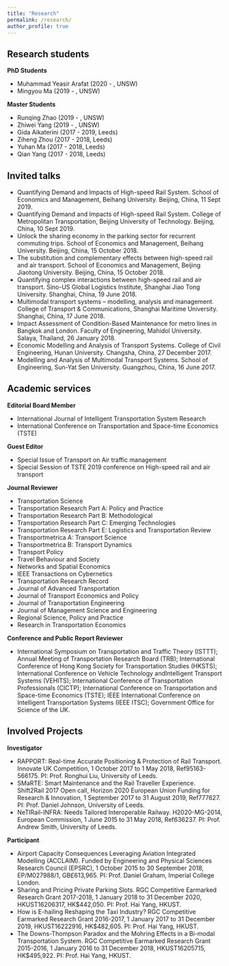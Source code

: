 ```yaml
---
title: "Research"
permalink: /research/
author_profile: true
---
```


Research students
-----------
**PhD Students**
* Muhammad Yeasir Arafat (2020 - , UNSW)  
* Mingyou Ma (2019 - , UNSW)

**Master Students**
* Runqing Zhao (2019 - , UNSW)
* Zhiwei Yang (2019 - , UNSW)
* Gida Aikaterini (2017 - 2019, Leeds)
* Ziheng Zhou (2017 - 2018, Leeds)
* Yuhan Ma (2017 - 2018, Leeds)
* Qian Yang (2017 - 2018, Leeds)

Invited talks
------------
* Quantifying Demand and Impacts of High-speed Rail System. School of Economics and Management, Beihang University. Beijing, China, 11 Sept 2019.
* Quantifying Demand and Impacts of High-speed Rail System. College of Metropolitan Transportation, Beijing University of Technology. Beijing, China, 10 Sept 2019.
* Unlock the sharing economy in the parking sector for recurrent commuting trips. School of Economics and Management, Beihang University. Beijing, China, 15 October 2018.
* The substitution and complementary effects between high-speed rail and air transport. School of Economics and Management, Beijing Jiaotong University. Beijing, China, 15 October 2018.
* Quantifying complex interactions between high-speed rail and air transport. Sino-US Global Logistics Institute, Shanghai Jiao Tong University. Shanghai, China, 19 June 2018.
* Multimodal transport systems – modelling, analysis and management. College of Transport & Communications, Shanghai Maritime University. Shanghai, China, 17 June 2018.
* Impact Assessment of Condition-Based Maintenance for metro lines in Bangkok and London. Faculty of Engineering, Mahidol University. Salaya, Thailand, 26 January 2018.
* Economic Modelling and Analysis of Transport Systems. College of Civil Engineering, Hunan University. Changsha, China, 27 December 2017.
* Modelling and Analysis of Multimodal Transport Systems. School of Engineering, Sun-Yat Sen University. Guangzhou, China, 16 June 2017.

Academic services
-------------
**Editorial Board Member**

* International Journal of Intelligent Transportation System Research
* International Conference on Transportation and Space-time Economics (TSTE) 

**Guest Editor**

* Special Issue of Transport on Air traffic management
* Special Session of TSTE 2019 conference on High-speed rail and air transport 

**Journal Reviewer**

* Transportation Science
* Transportation Research Part A: Policy and Practice
* Transportation Research Part B: Methodological
* Transportation Research Part C: Emerging Technologies
* Transportation Research Part E: Logistics and Transportation Review
* Transportmetrica A: Transport Science
* Transportmetrica B: Transport Dynamics
* Transport Policy
* Travel Behaviour and Society
* Networks and Spatial Economics
* IEEE Transactions on Cybernetics
* Transportation Research Record
* Journal of Advanced Transportation
* Journal of Transport Economics and Policy 
* Journal of Transportation Engineering
* Journal of Management Science and Engineering
* Regional Science, Policy and Practice
* Research in Transportation Economics

**Conference and Public Report Reviewer**

* International Symposium on Transportation and Traffic Theory (ISTTT); Annual Meeting of Transportation Research Board (TRB); International Conference of Hong Kong Society for Transportation Studies (HKSTS); International Conference on Vehicle Technology andIntelligent Transport Systems (VEHITS); International Conference of Transportation Professionals (CICTP); International Conference on Transportation and Space-time Economics (TSTE); IEEE International Conference on Intelligent Transportation Systems (IEEE ITSC); Government Office for Science of the UK.

Involved Projects 
-------------
**Investigator**

* RAPPORT: Real-time Accurate Positioning & Protection of Rail Transport. Innovate UK Competition, 1 October 2017 to 1 May 2018, Ref95163-566175. PI: Prof. Ronghui Liu, University of Leeds.
* SMaRTE: Smart Maintenance and the Rail Traveller Experience. Shift2Rail 2017 Open call, Horizon 2020 European Union Funding for Research & Innovation, 1 September 2017 to 31 August 2019, Ref777627. PI: Prof. Daniel Johnson, University of Leeds.
* NeTIRail-INFRA: Needs Tailored Interoperable Railway. H2020-MG-2014, European Commission, 1 June 2015 to 31 May 2018, Ref636237. PI: Prof. Andrew Smith, University of Leeds.

**Participant**
* Airport Capacity Consequences Leveraging Aviation Integrated Modelling (ACCLAIM). Funded by Engineering and Physical Sciences Research Council (EPSRC), 1 October 2015 to 30 September 2018, EP/M027988/1, GB£613,965. PI: Prof. Daniel Graham, Imperial College London.
* Sharing and Pricing Private Parking Slots. RGC Competitive Earmarked Research Grant 2017-2018, 1 January 2018 to 31 December 2020, HKUST16206317, HK$442,050. PI: Prof. Hai Yang, HKUST.
* How is E-hailing Reshaping the Taxi Industry? RGC Competitive Earmarked Research Grant 2016-2017, 1 January 2017 to 31 December 2019, HKUST16222916, HK$482,605. PI: Prof. Hai Yang, HKUST.
* The Downs-Thompson Paradox and the Mohring Effects in a Bi-modal Transportation System. RGC Competitive Earmarked Research Grant 2015-2016, 1 January 2016 to 31 December 2018, HKUST16205715, HK$495,922. PI: Prof. Hai Yang, HKUST.


